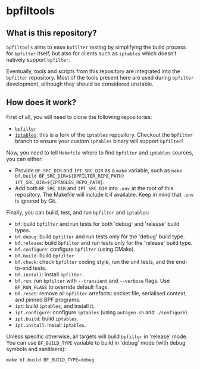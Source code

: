 # bpfiltools

## What is this repository?

`bpfiltools` aims to ease `bpfilter` testing by simplifying the build process for `bpfilter` itself, but also for clients such as `iptables` which doesn't natively support `bpfilter`.

Eventually, tools and scripts from this repository are integrated into the `bpfilter` repository. Most of the tools present here are used during `bpfilter` development, although they should be considered unstable.

## How does it work?

First of all, you will need to clone the following repositories:
- [`bpfilter`](https://github.com/facebook/bpfilter)
- [`iptables`](https://github.com/qdeslandes/iptables): this is a fork of the `iptables` repository. Checkout the `bpfilter` branch to ensure your custom `iptables` binary will support `bpfilter`!

Now, you need to tell `Makefile` where to find `bpfilter` and `iptables` sources, you can either:
- Provide `BF_SRC_DIR` and `IPT_SRC_DIR` as a `make` variable, such as `make bf.build BF_SRC_DIR=${BPFILTER_REPO_PATH} IPT_SRC_DIR=${IPTABLES_REPO_PATH}`.
- Add both `BF_SRC_DIR` and `IPT_SRC_DIR` into `.env` at the root of this repository. The Makefile will include it if available. Keep in mind that `.env` is ignored by Git.

Finally, you can build, test, and run `bpfilter` and `iptables`:
- `bf`: build `bpfilter` and run tests for both 'debug' and 'release' build types.
- `bf.debug`: build `bpfilter` and run tests only for the 'debug' build type.
- `bf.release`: build `bpfilter` and run tests only for the 'release' build type.
- `bf.configure`: configure `bpfilter` (using CMake).
- `bf.build`: build `bpfilter`
- `bf.check`: check `bpfilter` coding style, run the unit tests, and the end-to-end tests.
- `bf.install`: install `bpfilter`.
- `bf.run`: run `bpfilter` with `--transient` and `--verbose` flags. Use `BF_RUN_FLAGS` to override default flags.
- `bf.reset`: remove all `bpfilter` artefacts: socket file, serialised context, and pinned BPF programs.
- `ipt`: build `iptables`, and install it.
- `ipt.configure`: configure `iptables` (using `autogen.sh` and `./configure`).
- `ipt.build`: build `iptables`.
- `ipt.install`: install `iptables`.

Unless specific otherwise, all targets will build `bpfilter` in 'release' mode. You can use `BF_BUILD_TYPE` variable to build in 'debug' mode (with debug symbols and sanitisers):
```shell
make bf.build BF_BUILD_TYPE=debug
```
